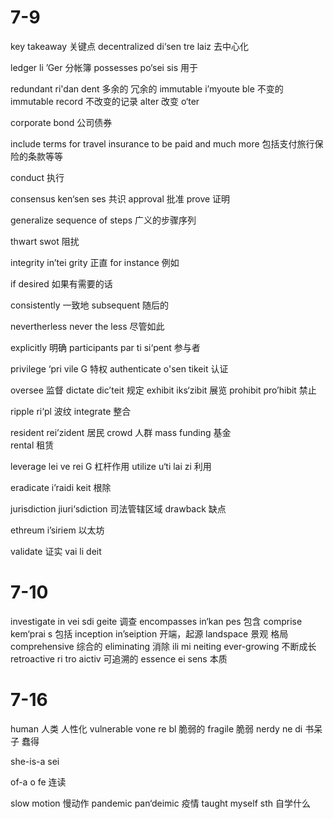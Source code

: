 # 7-9
key takeaway 关键点
decentralized di‘sen tre laiz 去中心化

ledger li  ’Ger 分帐簿
possesses po‘sei sis 用于

redundant ri'dan dent 多余的 冗余的
immutable i’myoute ble 不变的 
immutable record 不改变的记录
alter  改变 o‘ter

corporate bond 公司债券

include terms for travel insurance to be paid and much more 包括支付旅行保险的条款等等

conduct 执行 

consensus  ken‘sen ses 共识
approval 批准 
prove 证明

generalize sequence of steps 广义的步骤序列

thwart  swot 阻扰

integrity in’tei grity 正直
for instance 例如

if desired 如果有需要的话

consistently  一致地
subsequent 随后的

nevertherless never the less 尽管如此

explicitly 明确
participants  par ti si‘pent 参与者

privilege  ‘pri vile G 特权
authenticate o'sen tikeit 认证

oversee  监督
dictate dic’teit 规定
exhibit  iks‘zibit 展览
prohibit pro’hibit 禁止

ripple  ri‘pl 波纹
integrate 整合

resident rei’zident 居民
crowd 人群 mass 
funding 基金  
rental 租赁

leverage lei ve rei G 杠杆作用
utilize u‘ti lai zi 利用

eradicate i’raidi keit  根除

jurisdiction  jiuri‘sdiction 司法管辖区域
drawback 缺点

ethreum i’siriem
以太坊

validate 证实  vai li deit

# 7-10
investigate  in vei sdi geite 调查
encompasses   in‘kan pes 包含
comprise  kem‘prai s 包括
inception in’seiption 开端，起源
landspace 景观  格局
comprehensive 综合的
eliminating 消除  ili mi neiting
ever-growing 不断成长
retroactive ri tro aictiv 可追溯的
essence ei sens 本质


# 7-16
human 人类 人性化
vulnerable  vone re bl 脆弱的  fragile 脆弱
nerdy  ne di 书呆子 蠢得
 
 she-is-a  sei

 of-a  o fe  连读

 slow motion 慢动作
 pandemic pan‘deimic 疫情
 taught myself sth 自学什么